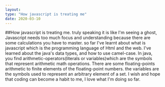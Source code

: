 ```yaml
---
layout:
type: "How javascript is treating me"
date: 2020-03-10
---
```


##How javascript is treating me.
truly speaking it is like I'm seeing a ghost, Javascript needs too much focus and understanding because there are some calculations you have to master.
so far I've learnt about what is javascript which is the programming language of Html and the web.
I've learned about the java's data types, and how to use camel-case. In java, you find arithmetic-operators(literals or variables)which are the symbols that represent arithmetic math operations.
There are some floating-points arithmetic to finite elements of the floating-point numbers.
the variables are the symbols used to represent an arbitrary element of a set.
I  wish and hope that coding can become a habit to me, I  love what I'm doing so far.
